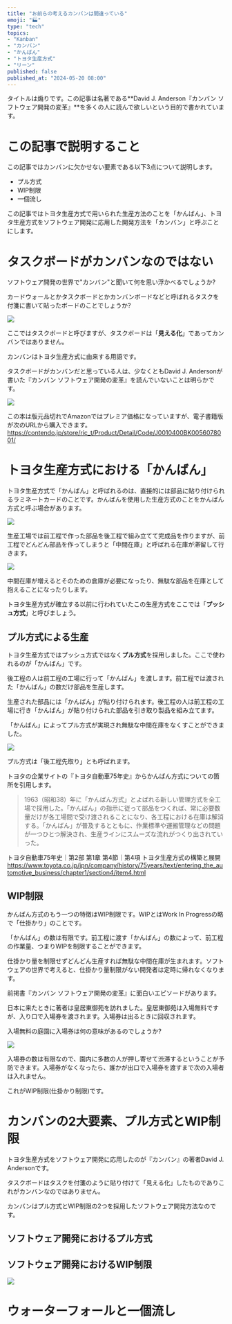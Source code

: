 ```yaml
---
title: "お前らの考えるカンバンは間違っている"
emoji: "🏭"
type: "tech"
topics:
- "Kanban"
- "カンバン"
- "かんばん"
- "トヨタ生産方式"
- "リーン"
published: false
published_at: "2024-05-20 08:00"
---
```


タイトルは煽りです。この記事は名著である**David J. Anderson『カンバン ソフトウェア開発の変革』**を多くの人に読んで欲しいという目的で書かれています。

# この記事で説明すること

この記事ではカンバンに欠かせない要素である以下3点について説明します。

- プル方式
- WIP制限
- 一個流し

この記事ではトヨタ生産方式で用いられた生産方法のことを「かんばん」、トヨタ生産方式をソフトウェア開発に応用した開発方法を「カンバン」と呼ぶことにします。

# タスクボードがカンバンなのではない

ソフトウェア開発の世界で"カンバン"と聞いて何を思い浮かべるでしょうか?

カードウォールとかタスクボードとかカンバンボードなどと呼ばれるタスクを付箋に書いて貼ったボードのことでしょうか?

![](/images/your-kanban-is-wrong/cardwall.png)

ここではタスクボードと呼びますが、タスクボードは「**見える化**」であってカンバンではありません。

カンバンはトヨタ生産方式に由来する用語です。

タスクボードがカンバンだと思っている人は、少なくともDavid J. Andersonが書いた『カンバン ソフトウェア開発の変革』を読んでいないことは明らかです。

![](/images/your-kanban-is-wrong/kanban-book.png)

この本は版元品切れでAmazonではプレミア価格になっていますが、電子書籍版が次のURLから購入できます。
https://contendo.jp/store/ric_t/Product/Detail/Code/J0010400BK0056078001/

# トヨタ生産方式における「かんばん」

トヨタ生産方式で「かんばん」と呼ばれるのは、直接的には部品に貼り付けられるラミネートカードのことです。かんばんを使用した生産方式のことをかんばん方式と呼ぶ場合があります。

![](/images/your-kanban-is-wrong/barcode_kanban.png)

生産工場では前工程で作った部品を後工程で組み立てて完成品を作りますが、前工程でどんどん部品を作ってしまうと「中間在庫」と呼ばれる在庫が滞留して行きます。

![](/images/your-kanban-is-wrong/push_factory.png)

中間在庫が増えるとそのための倉庫が必要になったり、無駄な部品を在庫として抱えることになったりします。

トヨタ生産方式が確立する以前に行われていたこの生産方式をここでは「**プッシュ方式**」と呼びましょう。

## プル方式による生産

トヨタ生産方式ではプッシュ方式ではなく**プル方式**を採用しました。ここで使われるのが「かんばん」です。

後工程の人は前工程の工場に行って「かんばん」を渡します。前工程では渡された「かんばん」の数だけ部品を生産します。

生産された部品には「かんばん」が貼り付けられます。後工程の人は前工程の工場に行き「かんばん」が貼り付けられた部品を引き取り製品を組み立てます。

「かんばん」によってプル方式が実現され無駄な中間在庫をなくすことができました。

![](/images/your-kanban-is-wrong/tps.png)

プル方式は「後工程先取り」とも呼ばれます。

トヨタの企業サイトの『トヨタ自動車75年史』からかんばん方式についての箇所を引用します。

> 1963（昭和38）年に「かんばん方式」とよばれる新しい管理方式を全工場で採用した。「かんばん」の指示に従って部品をつくれば、常に必要数量だけが各工場間で受け渡されることになり、各工程における在庫は解消する。「かんばん」が普及するとともに、作業標準や運搬管理などの問題が一つひとつ解決され、生産ラインにスムーズな流れがつくり出されていった。

トヨタ自動車75年史｜第2部 第1章 第4節｜第4項 トヨタ生産方式の構築と展開
https://www.toyota.co.jp/jpn/company/history/75years/text/entering_the_automotive_business/chapter1/section4/item4.html

## WIP制限

かんばん方式のもう一つの特徴はWIP制限です。WIPとはWork In Progressの略で「仕掛かり」のことです。

「かんばん」の数は有限です。前工程に渡す「かんばん」の数によって、前工程の作業量、つまりWIPを制限することができます。

仕掛かり量を制限せずどんどん生産すれば無駄な中間在庫が生まれます。ソフトウェアの世界で考えると、仕掛かり量制限がない開発者は定時に帰れなくなります。

前掲書『カンバン ソフトウェア開発の変革』に面白いエピソードがあります。

日本に来たときに著者は皇居東御苑を訪れました。皇居東御苑は入場無料ですが、入り口で入場券を渡されます。入場券は出るときに回収されます。

入場無料の庭園に入場券は何の意味があるのでしょうか?

![](/images/your-kanban-is-wrong/wip.png)

入場券の数は有限なので、園内に多数の人が押し寄せて渋滞するということが予防できます。入場券がなくなったら、誰かが出口で入場券を渡すまで次の入場者は入れません。

これがWIP制限(仕掛かり制限)です。

# カンバンの2大要素、プル方式とWIP制限

トヨタ生産方式をソフトウェア開発に応用したのが『カンバン』の著者David J. Andersonです。

タスクボードはタスクを付箋のように貼り付けて「見える化」したものでありこれがカンバンなのではありません。

カンバンはプル方式とWIP制限の2つを採用したソフトウェア開発方法なのです。

## ソフトウェア開発におけるプル方式

## ソフトウェア開発におけるWIP制限

![](/images/your-kanban-is-wrong/taskboard-and-wip-limit.png)

# ウォーターフォールと一個流し

